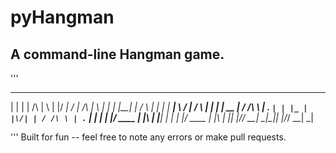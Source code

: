 # pyHangman

## A command-line Hangman game.
'''
  _    _          _   _  _____ __  __          _   _
 | |  | |   /\   | \ | |/ ____|  \/  |   /\   | \ | |
 | |__| |  /  \  |  \| | |  __| \  / |  /  \  |  \| |
 |  __  | / /\ \ | . ` | | |_ | |\/| | / /\ \ | . ` |
 | |  | |/ ____ \| |\  | |__| | |  | |/ ____ \| |\  |
 |_|  |_/_/    \_\_| \_|\_____|_|  |_/_/    \_\_| \_|

'''
Built for fun -- feel free to note any errors or make pull requests.